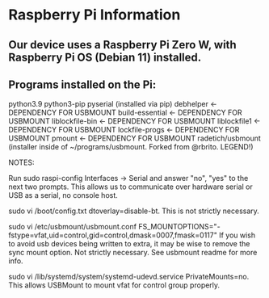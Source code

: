 # Raspberry Pi Information

## Our device uses a Raspberry Pi Zero W, with Raspberry Pi OS (Debian 11) installed.

## Programs installed on the Pi:

python3.9
python3-pip
pyserial (installed via pip)
debhelper <- DEPENDENCY FOR USBMOUNT
build-essential <- DEPENDENCY FOR USBMOUNT
liblockfile-bin <- DEPENDENCY FOR USBMOUNT
liblockfile1 <- DEPENDENCY FOR USBMOUNT
lockfile-progs <- DEPENDENCY FOR USBMOUNT
pmount <- DEPENDENCY FOR USBMOUNT
radetich/usbmount (installer inside of ~/programs/usbmount. Forked from @rbrito. LEGEND!)

NOTES:

Run sudo raspi-config Interfaces -> Serial and answer "no", "yes" to the next two prompts. This allows us to communicate over hardware serial or USB as a serial, no console host.

sudo vi /boot/config.txt
    dtoverlay=disable-bt. This is not strictly necessary.

sudo vi /etc/usbmount/usbmount.conf
	FS_MOUNTOPTIONS="-fstype=vfat,uid=control,gid=control,dmask=0007,fmask=0117"
    If you wish to avoid usb devices being written to extra, it may be wise to remove the sync mount option. Not strictly necessary. See usbmount readme for more info.

sudo vi /lib/systemd/system/systemd-udevd.service
    PrivateMounts=no. This allows USBMount to mount vfat for control group properly.
